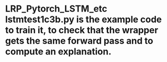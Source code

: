 # LRP_Pytorch_LSTM_etc lstmtest1c3b.py is the example code to train it, to check that the wrapper gets the same forward pass and to compute an explanation.
